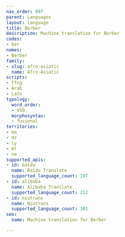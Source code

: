 ```yaml
---
nav_order: 997
parent: Languages
layout: language
title: Berber
description: Machine translation for Berber
codes:
- ber
names:
- Berber
family:
- slug: afro-asiatic
  name: Afro-Asiatic
scripts:
- Tfng
- Arab
- Latn
typology:
  word_order:
  - VSO
  morphosyntax:
  - fusional
territories:
- ma
- dz
- ly
- ml
- ne
supported_apis:
- id: baidu
  name: Baidu Translate
  supported_language_count: 197
- id: alibaba
  name: Alibaba Translate
  supported_language_count: 212
- id: niutrans
  name: Niutrans
  supported_language_count: 381
seo:
  name: Machine translation for Berber

---
```


